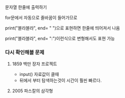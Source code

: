 문자열 한줄에 출력하기

for문에서 자동으로 줄바꿈이 들어가므로

 print("블라블라", end= " ")으로 표현하면 한줄에 띄어져서 나옴

print("블라블라", end= ":")이런식으로 변형해서도 표현 가능



### 다시 확인해볼 문제

1. 1859 백만 장자 프로젝트
   - input() 자료값이 클때 
   - 뒤에서 부터 탐색하는것이 시간이 훨씬 빠르다. 

2. 2005 파스칼의 삼각형